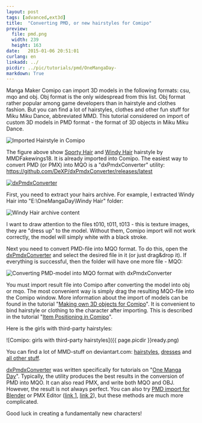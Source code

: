 ```yaml
---
layout: post
tags: [advanced,ext3d]
title:  "Converting PMD, or new hairstyles for Comipo"
preview: 
  file: pmd.png
  width: 239
  height: 163
date:   2015-01-06 20:51:01
curlang: en
linkadd: ../
picdir: ../pic/tutorials/pmd/OneMangaDay-
markdown: True
---
```


Manga Maker Comipo can import 3D models in the following formats: csu, mqo and obj. Obj format is the only widespread from this list. Obj format rather popular among game developers than in hairstyle and clothes fashion. But you can find a lot of hairstyles, clothes and other fun stuff for Miku Miku Dance, abbreviated MMD. This tutorial considered on import of custom 3D models in PMD format - the format of 3D objects in Miku Miku Dance.

<img src="{{ page.picdir }}Custom-Hair.png" alt="Imported Hairstyle in Comipo" class="imgshad">

The figure above show <a href="http://mmdfakewings18.deviantart.com/art/MMD-Sporty-Hair-DL-213356416" target="_blank">Sporty Hair</a> and <a href="http://mmdfakewings18.deviantart.com/art/MMD-Windy-Hair-DL-199392092" target="_blank">Windy Hair</a> hairstyle by MMDFakewings18. It is already imported into Comipo. The easiest way to convert PMD (or PMX) into MQO is a "dxPmdxConverter" utility: <a href="https://github.com/DeXP/dxPmdxConverter/releases/latest" target="_blank">https://github.com/DeXP/dxPmdxConverter/releases/latest</a>

<a href="https://github.com/DeXP/dxPmdxConverter/releases/latest" target="_blank"><img src="{{ page.picdir }}dxPmdxConverter-scr.png" alt="dxPmdxConverter" class="imgshad"></a>


First, you need to extract your hairs archive. For example, I extracted Windy Hair into "E:\OneMangaDay\Windy Hair" folder:

<img src="{{ page.picdir }}windy-explorer-01.png" alt="Windy Hair archive content" class="imgshad" />

I want to draw attention to the files t010, t011, t013 - this is texture images, they are "dress up" to the model. Without them, Comipo import will not work correctly, the model will simply white with a black stroke.

Next you need to convert PMD-file into MQO format. To do this, open the <a href="https://github.com/DeXP/dxPmdxConverter/releases/latest" target="_blank">dxPmdxConverter</a> and select the desired file in it (or just drag&drop it). If everything is successful, then the folder will have one more file - MQO:

<img src="{{ page.picdir }}windy-explorer-03-en.png" alt="Converting PMD-model into MQO format with dxPmdxConverter" class="imgLshad" />

You must import result file into Comipo after converting the model into obj or mqo. The most convenient way is simply drag the resulting MQO-file into the Comipo window. More information about the import of models can be found in the tutorial "[Making own 3D objects for Comipo](new-3d-objects-blender.html)". It is convenient to bind hairstyle or clothing to the character after importing. This is described in the tutorial "[Item Positioning in Comipo](item-position.html)".

Here is the girls with third-party hairstyles:

![Comipo: girls with third-party hairstyles]({{ page.picdir }}ready.png)

You can find a lot of MMD-stuff on deviantart.com: <a href="http://www.deviantart.com/browse/all/?q=MMD+Hair" target="_blank">hairstyles</a>, <a href="http://www.deviantart.com/browse/all/?q=MMD+Dress" target="_blank">dresses</a> and <a href="http://www.deviantart.com/browse/all/?q=MMD" target="_blank">all other stuff</a>.

<a href="https://github.com/DeXP/dxPmdxConverter/releases/latest" target="_blank">dxPmdxConverter</a> was written specifically for tutorials on "<a href='{{ page.url }}' target='_blank'>One Manga Day</a>". Typically, the utility produces the best results in the conversion of PMD into MQO. It can also read PMX, and write both MQO and OBJ. However, the result is not always perfect. You can also try <a href="https://pypi.python.org/pypi/pymeshio/" target="_blank">PMD import for Blender</a> or PMX&nbsp;Editor (<a href="http://eoscustom3d.deviantart.com/art/English-Pmx-Editor-470421452" target="_blank">link 1</a>, <a href="http://ibozo.deviantart.com/art/PMDEditor-0139-and-0219-english-translation-375517501" target="_blank">link 2</a>), but these methods are much more complicated.

Good luck in creating a fundamentally new characters!
